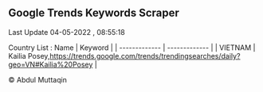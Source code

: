 

## Google Trends Keywords Scraper 
 
Last Update 04-05-2022 , 08:55:18

Country List :
 Name  | Keyword |
| ------------- | ------------- |
| VIETNAM | Kailia Posey,https://trends.google.com/trends/trendingsearches/daily?geo=VN#Kailia%20Posey |



© Abdul Muttaqin 
